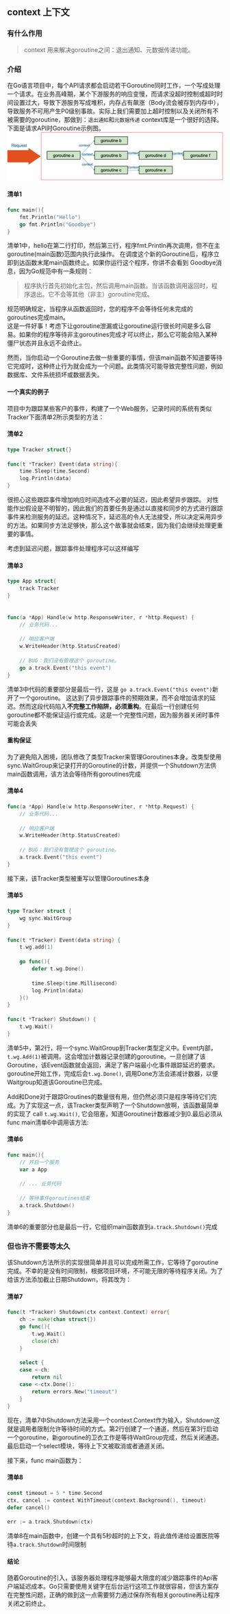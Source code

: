 ## context 上下文

### 有什么作用
> context 用来解决goroutine之间：退出通知、元数据传递功能。


### 介绍
在Go语言项目中，每个API请求都会启动若干Goroutine同时工作，一个写成处理一个请求。在业务高峰期，某个下游服务的响应变慢，而请求没超时控制或超时时间设置过大，导致下游服务写成堆积，内存占有飙涨（Body流会被存到内存中），导致服务不可用产生P0级别事故。实际上我们需要加上超时控制以及关闭所有不被需要的goroutine，那做到：`退出通知`和`元数据传递` context库是一个很好的选择。下面是请求API时Goroutine示例图。
![请求开启goroutine](../img/goroutine-1.png)

#### 清单1 
```go
func main(){
	fmt.Println("Hello")
	go fmt.Println("Goodbye")
}

```
清单1中，hello在第二行打印，然后第三行，程序fmt.Println再次调用，但不在主goroutine(main函数)范围内执行此操作。 在调度这个新的Goroutine后，程序立即到达函数末尾main函数终止。如果你运行这个程序，你讲不会看到 Goodbye消息，因为Go规范中有一条规则：
> 程序执行首先初始化主包，然后调用main函数。当该函数调用返回时，程序退出。它不会等其他（非主）goroutine完成。

规范明确规定，当程序从函数返回时，您的程序不会等待任何未完成的goroutines完成main。  
这是一件好事！考虑下让goroutine泄漏或让goroutine运行很长时间是多么容易。如果你的程序等待非主goroutines完成才可以终止，那么它可能会陷入某种僵尸状态并且永远不会终止。  

然而，当你启动一个Goroutine去做一些重要的事情，但该main函数不知道要等待它完成时，这种终止行为就会成为一个问题。此类情况可能导致完整性问题，例如数据库、文件系统损坏或数据丢失。

#### 一个真实的例子
项目中为跟踪某些客户的事件，构建了一个Web服务，记录时间的系统有类似Tracker下面清单2所示类型的方法：

#### 清单2
```go
type Tracker struct{}

func(t *Tracker) Event(data string){
	time.Sleep(time.Second)
	log.Println(data)
}
```
很担心这些跟踪事件增加响应时间造成不必要的延迟，因此希望异步跟踪。 对性能作出假设是不明智的，因此我们的首要任务是通过以直接和同步的方式进行跟踪事件来检测服务的延迟。这种情况下，延迟高的令人无法接受，所以决定采用异步的方法。如果同步方法足够快，那么这个故事就会结束，因为我们会继续处理更重要的事情。

考虑到延迟问题，跟踪事件处理程序可以这样编写

#### 清单3
```go
type App struct{
	track Tracker
}


func(a *App) Handle(w http.ResponseWriter, r *http.Request) {
	// 业务代码...

	// 响应客户端
	w.WriteHeader(http.StatusCreated)

	// BUG：我们没有管理这个 goroutine。
	go a.track.Event("this event")
}

```
清单3中代码的重要部分是最后一行，这是 `go a.track.Event("this event")`新开了一个goroutine。 这达到了异步跟踪事件的预期效果，而不会增加请求的延迟。然而这段代码陷入**不完整工作陷阱，必须重构**。在最后一行创建任何goroutine都不能保证运行或完成。这是一个完整性问题，因为服务器关闭时事件可能会丢失

#### 重构保证
为了避免陷入困境，团队修改了类型Tracker来管理Goroutines本身。改类型使用sync.WaitGroup来记录打开的Goroutine的计数，并提供一个Shutdown方法供main函数调用，该方法会等待所有goroutines完成


#### 清单4
```go
func(a *App) Handle(w http.ResponseWriter, r *http.Request) {
	// 业务代码...

	// 响应客户端
	w.WriteHeader(http.StatusCreated)

	// BUG：我们没有管理这个 goroutine。
	a.track.Event("this event")
}
```
接下来，该Tracker类型被重写以管理Goroutines本身

#### 清单5
```go
type Tracker struct {
	wg sync.WaitGroup
}

func(t *Tracker) Event(data string) {
	t.wg.add(1)

	go func(){
		defer t.wg.Done()

		time.Sleep(time.Millisecond)
		log.Println(data)
	}()
}

func(t *Tracker) Shutdown() {
	t.wg.Wait()
}
```
清单5中，第2行，将一个sync.WaitGroup到Tracker类型定义中。Event内部，`t.wg.Add(1)`被调用。这会增加计数器记录创建的goroutine。一旦创建了该Goroutine，该Event函数就会返回，满足了客户端最小化事件跟踪延迟的要求。goroutine开始工作，完成后会`t.wg.Done()`, 调用Done方法会递减计数器，以便Waitgroup知道该Goroutine已完成。

Add和Done对于跟踪Groutines的数量很有用，但仍然必须只是程序等待它们完成。为了实现这一点，该Tracker类型声明了一个Shutdown放啊，该函数最简单的实现了 call `t.wg.Wait()`, 它会阻塞，知道Goroutine计数器减少到0.最后必须从func main清单6中调用该方法:

#### 清单6
```go
func main(){
	// 开启一个服务
	var a App

	// ... 业务代码

	// 等待事件goroutines结束
	a.track.Shutdown()
}
```
清单6的重要部分也是最后一行，它组织main函数直到`a.track.Shutdown()`完成

### 但也许不需要等太久
该Shutdown方法所示的实现很简单并且可以完成所需工作，它等待了goroutine完成。不幸的是没有时间限制，根据项目环境，不可能无限的等待程序关闭。为了给该方法添加截止日期Shutdown，将其改为：


#### 清单7
```go
func(t *Tracker) Shutdown(ctx context.Context) error{
	ch := make(chan struct{})
	go func(){
		t.wg.Wait()
		close(ch)
	}

	select {
	case <-ch:
		return nil
	case <-ctx.Done():
		return errors.New("timeout")
	}
}
```
现在，清单7中Shutdown方法采用一个context.Context作为输入，Shutdown这就是调用者限制允许等待时间的方式。第2行创建了一个通道，然后在第3行启动一个goroutine，新goroutine的卫衣工作是等待WaitGroup完成，然后关闭通道。最后启动一个select模块，等待上下文被取消或者通道关闭。

接下来，func main函数为：
#### 清单8
```go
const timeout = 5 * time.Second
ctx, cancel := context.WithTimeout(context.Background(), timeout)
defer cancel()

err := a.track.Shutdown(ctx)

```
清单8在main函数中，创建一个具有5秒超时的上下文，将此值传递给设置医院等待`a.track.Shutdown`时间限制

#### 结论

随着Goroutine的引入，该服务器处理程序能够最大限度的减少跟踪事件的Api客户端延迟成本。Go只需要使用关键字在后台运行这项工作就很容易，但该方案存在完整性问题，正确的做到这一点需要努力通过保存所有相关goroutine再让程序关闭之前终止。




